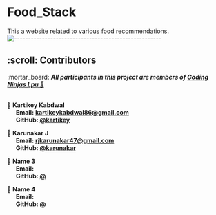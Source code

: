 # Food_Stack

This a website related to various food recommendations.
![-----------------------------------------------------](https://raw.githubusercontent.com/andreasbm/readme/master/assets/lines/rainbow.png)

<!-- CONTRIBUTORS -->
<h2 id="contributors"> :scroll: Contributors</h2>

<p>
  :mortar_board: <i><b>All participants in this project are members of <a href="https://www.concordia.ca/">Coding Ninjas Lpu 🙂 </a></i><b> <br> <br>
  
  :boy: <b>Kartikey Kabdwal</b> <br>
  &nbsp;&nbsp;&nbsp;&nbsp;&nbsp; Email: <a>kartikeykabdwal86@gmail.com</a> <br>
  &nbsp;&nbsp;&nbsp;&nbsp;&nbsp; GitHub: <a href="https://github.com/Kartikey-Kabdwal">@kartikey</a> <br>
  
  :boy: <b>Karunakar J</b> <br>
  &nbsp;&nbsp;&nbsp;&nbsp;&nbsp; Email: <a>rjkarunakar47@gmail.com</a> <br>
  &nbsp;&nbsp;&nbsp;&nbsp;&nbsp; GitHub: <a href="https://github.com/KarunakarJ">@karunakar</a> <br>

  :boy: <b>Name 3</b> <br>
  &nbsp;&nbsp;&nbsp;&nbsp;&nbsp; Email: <a>   </a> <br>
  &nbsp;&nbsp;&nbsp;&nbsp;&nbsp; GitHub: <a href="   ">@  </a> <br>

  :boy: <b>Name 4</b> <br>
  &nbsp;&nbsp;&nbsp;&nbsp;&nbsp; Email: <a>   </a> <br>
  &nbsp;&nbsp;&nbsp;&nbsp;&nbsp; GitHub: <a href="  ">@  </a> <br>
</p>

<br>
